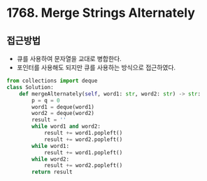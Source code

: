 # 1768. Merge Strings Alternately
## 접근방법
- 큐를 사용하여 문자열을 교대로 병합한다.
- 포인터를 사용해도 되지만 큐를 사용하는 방식으로 접근하였다.

```python
from collections import deque
class Solution:
    def mergeAlternately(self, word1: str, word2: str) -> str:
        p = q = 0
        word1 = deque(word1)
        word2 = deque(word2)
        result = ''
        while word1 and word2:
            result += word1.popleft()
            result += word2.popleft()
        while word1:
            result += word1.popleft()
        while word2:
            result += word2.popleft()
        return result
```